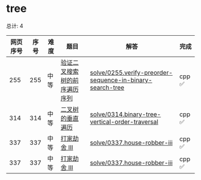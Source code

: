 # tree

<!--- table -->


总计: 4

| 网页序号 | 序号 | 难度 | 题目                    | 解答                      | 完成 |
| ---- | ---- | ---- | ------------------ | ---------------- | -------- | 
| 255 | 255 | 中等 | [验证二叉搜索树的前序遍历序列](https://leetcode.cn/problems/verify-preorder-sequence-in-binary-search-tree/description/) | [solve/0255.verify-preorder-sequence-in-binary-search-tree](../solve/0255.verify-preorder-sequence-in-binary-search-tree)| cpp ✅ |
| 314 | 314 | 中等 | [二叉树的垂直遍历](https://leetcode.cn/problems/binary-tree-vertical-order-traversal/description/) | [solve/0314.binary-tree-vertical-order-traversal](../solve/0314.binary-tree-vertical-order-traversal)| cpp ✅ |
| 337 | 337 | 中等 | [打家劫舍 III](https://leetcode.cn/problems/house-robber-iii/description/) | [solve/0337.house-robber-iii](../solve/0337.house-robber-iii)| cpp ✅ |
| 337 | 337 | 中等 | [打家劫舍 III](https://leetcode.cn/problems/house-robber-iii/description/) | [solve/0337.house-robber-iii](../solve/0337.house-robber-iii)| cpp ✅ |
